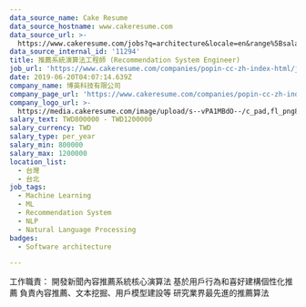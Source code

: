 ```yaml
---
data_source_name: Cake Resume
data_source_hostname: www.cakeresume.com
data_source_url: >-
  https://www.cakeresume.com/jobs?q=architecture&locale=en&range%5Bsalary_range%5D%5Bmin%5D=1000000&page=4
data_source_internal_id: '11294'
title: 推薦系統演算法工程師 (Recommendation System Engineer)
job_url: 'https://www.cakeresume.com/companies/popin-cc-zh-index-html/jobs/0a4367'
date: 2019-06-20T04:07:14.639Z
company_name: 博英科技有限公司
company_page_url: 'https://www.cakeresume.com/companies/popin-cc-zh-index-html'
company_logo_url: >-
  https://media.cakeresume.com/image/upload/s--vPA1MBdO--/c_pad,fl_png8,h_200,w_200/v1561002816/gxrf8z7vlcrk599zejtp.png
salary_text: TWD800000 - TWD1200000
salary_currency: TWD
salary_type: per_year
salary_min: 800000
salary_max: 1200000
location_list:
  - 台灣
  - 台北
job_tags:
  - Machine Learning
  - ML
  - Recommendation System
  - NLP
  - Natural Language Processing
badges:
  - Software architecture

---
```


工作職責： 開發新聞內容推薦系統核心演算法 基於用戶行為和喜好建構個性化推薦 負責內容推薦、文本挖掘、用戶模型建設等 研究業界最先進的推薦算法